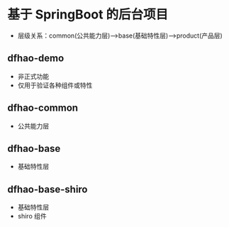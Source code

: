 # 基于 SpringBoot 的后台项目

* 层级关系：common(公共能力层)-->base(基础特性层)-->product(产品层)

## dfhao-demo

* 非正式功能
* 仅用于验证各种组件或特性

## dfhao-common

* 公共能力层

## dfhao-base

* 基础特性层

## dfhao-base-shiro

* 基础特性层
* shiro 组件
